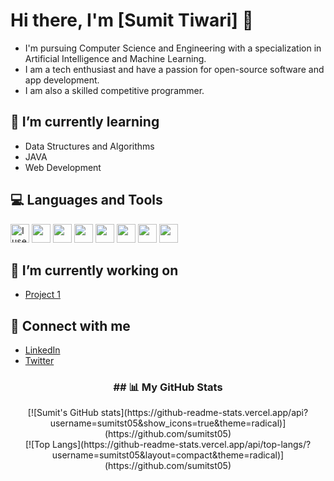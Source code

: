 <p align = "center">

# Hi there, I'm [Sumit Tiwari] 👋

- I'm pursuing Computer Science and Engineering with a specialization in Artificial Intelligence and Machine Learning.
- I am a tech enthusiast and have a passion for open-source software and app development.
- I am also a skilled competitive programmer.

## 🌱 I’m currently learning

- Data Structures and Algorithms
- JAVA
- Web Development

## 💻 Languages and Tools
  <img src="https://img.icons8.com/material-sharp/48/4a90e2/arch-linux.png" alt="I use Arch btw" width="30"/>
  <img src="https://img.icons8.com/ios-filled/50/fa314a/git.png" width="30"/>
  <img src="https://img.icons8.com/color/512/c-programming.png" width="30"/>
  <img src="https://img.icons8.com/ios-filled/50/4a90e2/c-plus-plus-logo.png" width="30"/>
  <img src="https://img.icons8.com/ios-filled/50/fa314a/java-coffee-cup-logo--v1.png" width="30"/>
  <img src="https://img.icons8.com/ios-filled/50/4a90e2/python.png" width="30"/>
  <img src="https://img.icons8.com/windows/96/fa314a/console.png" width="30"/>
  <img src="https://img.icons8.com/color/512/lua-language.png" width="30"/>

## 🔭 I’m currently working on

- [Project 1](https://github.com/sumitst05/Cosmic-Dodge)

## 🤝 Connect with me

- [LinkedIn](https://www.linkedin.com/in/sumit-tiwari-2827561b0/)
- [Twitter](https://twitter.com/SumitT0506)
</p>

<h3 align = "center">## 📊 My GitHub Stats </h3>
<span align="center">
<div align="center">
[![Sumit's GitHub stats](https://github-readme-stats.vercel.app/api?username=sumitst05&show_icons=true&theme=radical)](https://github.com/sumitst05)
</div>
<div align = "center"> 
[![Top Langs](https://github-readme-stats.vercel.app/api/top-langs/?username=sumitst05&layout=compact&theme=radical)](https://github.com/sumitst05)
</div>
</span>
